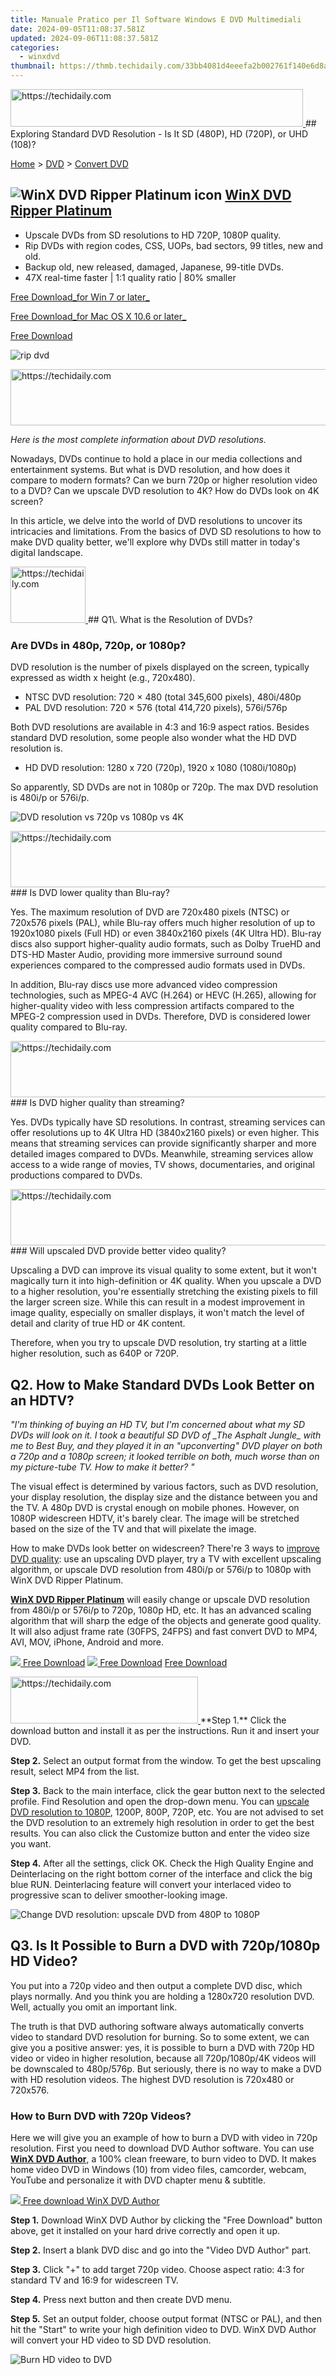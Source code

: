 ```yaml
---
title: Manuale Pratico per Il Software Windows E DVD Multimediali
date: 2024-09-05T11:08:37.581Z
updated: 2024-09-06T11:08:37.581Z
categories:
  - winxdvd
thumbnail: https://thmb.techidaily.com/33bb4081d4eeefa2b002761f140e6d8a1ab23c4b8fc2690daa04e9c88bdd81bd.jpg
---
```


<!-- affiliate ads begin -->
<a href="https://aligracehair.sjv.io/c/5597632/2115936/19272" target="_top" id="2115936">
  <img src="//a.impactradius-go.com/display-ad/19272-2115936" border="0" alt="https://techidaily.com" width="468" height="60"/>
</a>
<img height="0" width="0" src="https://aligracehair.sjv.io/i/5597632/2115936/19272" style="position:absolute;visibility:hidden;" border="0" />
<!-- affiliate ads end -->
## Exploring Standard DVD Resolution - Is It SD (480P), HD (720P), or UHD (108)?

[Home](https://tools.techidaily.com/winxdvd/products/) \> [DVD](https://tools.techidaily.com/winxdvd/products/) \> [Convert DVD](https://tools.techidaily.com/winxdvd/products/)

## ![WinX DVD Ripper Platinum icon](https://www.winxdvd.com/resource/../seoimg/icon2.png) [WinX DVD Ripper Platinum](https://tools.techidaily.com/winxdvd/products/) 

* Upscale DVDs from SD resolutions to HD 720P, 1080P quality.
* Rip DVDs with region codes, CSS, UOPs, bad sectors, 99 titles, new and old.
* Backup old, new released, damaged, Japanese, 99-title DVDs.
* 47X real-time faster | 1:1 quality ratio | 80% smaller

[Free Download_for Win 7 or later_](https://tools.techidaily.com/winxdvd/products/) 

[Free Download_for Mac OS X 10.6 or later_](https://tools.techidaily.com/winxdvd/products/) 

[Free Download](https://tools.techidaily.com/winxdvd/products/) 

![rip dvd](https://www.winxdvd.com/resource/../seo-img/general-img/seobanner-dvd.png) 

<!-- affiliate ads begin -->
<a href="https://ephamedtechinc.pxf.io/c/5597632/2137209/26400" target="_top" id="2137209">
  <img src="//a.impactradius-go.com/display-ad/26400-2137209" border="0" alt="https://techidaily.com" width="728" height="90"/>
</a>
<img height="0" width="0" src="https://ephamedtechinc.pxf.io/i/5597632/2137209/26400" style="position:absolute;visibility:hidden;" border="0" />
<!-- affiliate ads end -->


_Here is the most complete information about DVD resolutions._

Nowadays, DVDs continue to hold a place in our media collections and entertainment systems. But what is DVD resolution, and how does it compare to modern formats? Can we burn 720p or higher resolution video to a DVD? Can we upscale DVD resolution to 4K? How do DVDs look on 4K screen? 

In this article, we delve into the world of DVD resolutions to uncover its intricacies and limitations. From the basics of DVD SD resolutions to how to make DVD quality better, we'll explore why DVDs still matter in today's digital landscape.

<!-- affiliate ads begin -->
<a href="https://25home.pxf.io/c/5597632/2123466/16836" target="_top" id="2123466">
  <img src="//a.impactradius-go.com/display-ad/16836-2123466" border="0" alt="https://techidaily.com" width="120" height="90"/>
</a>
<img height="0" width="0" src="https://25home.pxf.io/i/5597632/2123466/16836" style="position:absolute;visibility:hidden;" border="0" />
<!-- affiliate ads end -->
## Q1\. What is the Resolution of DVDs? 

### Are DVDs in 480p, 720p, or 1080p?

DVD resolution is the number of pixels displayed on the screen, typically expressed as width x height (e.g., 720x480). 

* NTSC DVD resolution: 720 × 480 (total 345,600 pixels), 480i/480p
* PAL DVD resolution: 720 × 576 (total 414,720 pixels), 576i/576p

Both DVD resolutions are available in 4:3 and 16:9 aspect ratios. Besides standard DVD resolution, some people also wonder what the HD DVD resolution is. 

* HD DVD resolution: 1280 x 720 (720p), 1920 x 1080 (1080i/1080p)

 So apparently, SD DVDs are not in 1080p or 720p. The max DVD resolution is 480i/p or 576i/p. 

![DVD resolution vs 720p vs 1080p vs 4K](https://www.winxdvd.com/resource/../seo-img/dvd-ripper/dvd-resolution.jpg) 

<!-- affiliate ads begin -->
<a href="https://wigfever.sjv.io/c/5597632/2014849/22899" target="_top" id="2014849">
  <img src="//a.impactradius-go.com/display-ad/22899-2014849" border="0" alt="https://techidaily.com" width="728" height="90"/>
</a>
<img height="0" width="0" src="https://wigfever.sjv.io/i/5597632/2014849/22899" style="position:absolute;visibility:hidden;" border="0" />
<!-- affiliate ads end -->
### Is DVD lower quality than Blu-ray?

Yes. The maximum resolution of DVD are 720x480 pixels (NTSC) or 720x576 pixels (PAL), while Blu-ray offers much higher resolution of up to 1920x1080 pixels (Full HD) or even 3840x2160 pixels (4K Ultra HD). Blu-ray discs also support higher-quality audio formats, such as Dolby TrueHD and DTS-HD Master Audio, providing more immersive surround sound experiences compared to the compressed audio formats used in DVDs. 

In addition, Blu-ray discs use more advanced video compression technologies, such as MPEG-4 AVC (H.264) or HEVC (H.265), allowing for higher-quality video with less compression artifacts compared to the MPEG-2 compression used in DVDs. Therefore, DVD is considered lower quality compared to Blu-ray. 

<!-- affiliate ads begin -->
<a href="https://ephamedtechinc.pxf.io/c/5597632/2136624/26400" target="_top" id="2136624">
  <img src="//a.impactradius-go.com/display-ad/26400-2136624" border="0" alt="https://techidaily.com" width="728" height="90"/>
</a>
<img height="0" width="0" src="https://ephamedtechinc.pxf.io/i/5597632/2136624/26400" style="position:absolute;visibility:hidden;" border="0" />
<!-- affiliate ads end -->
### Is DVD higher quality than streaming?

Yes. DVDs typically have SD resolutions. In contrast, streaming services can offer resolutions up to 4K Ultra HD (3840x2160 pixels) or even higher. This means that streaming services can provide significantly sharper and more detailed images compared to DVDs. Meanwhile, streaming services allow access to a wide range of movies, TV shows, documentaries, and original productions compared to DVDs. 

<!-- affiliate ads begin -->
<a href="https://appsumo.8odi.net/c/5597632/2137394/7443" target="_top" id="2137394">
  <img src="//a.impactradius-go.com/display-ad/7443-2137394" border="0" alt="https://techidaily.com" width="600" height="90"/>
</a>
<img height="0" width="0" src="https://appsumo.8odi.net/i/5597632/2137394/7443" style="position:absolute;visibility:hidden;" border="0" />
<!-- affiliate ads end -->
### Will upscaled DVD provide better video quality? 

Upscaling a DVD can improve its visual quality to some extent, but it won't magically turn it into high-definition or 4K quality. When you upscale a DVD to a higher resolution, you're essentially stretching the existing pixels to fill the larger screen size. While this can result in a modest improvement in image quality, especially on smaller displays, it won't match the level of detail and clarity of true HD or 4K content.

Therefore, when you try to upscale DVD resolution, try starting at a little higher resolution, such as 640P or 720P. 

##  Q2\. How to Make Standard DVDs Look Better on an HDTV? 

_"I'm thinking of buying an HD TV, but I'm concerned about what my SD DVDs will look on it. I took a beautiful SD DVD of \_The Asphalt Jungle\_ with me to Best Buy, and they played it in an "upconverting" DVD player on both a 720p and a 1080p screen; it looked terrible on both, much worse than on my picture-tube TV. How to make it better? "_

The visual effect is determined by various factors, such as DVD resolution, your display resolution, the display size and the distance between you and the TV. A 480p DVD is crystal enough on mobile phones. However, on 1080P widescreen HDTV, it's barely clear. The image will be stretched based on the size of the TV and that will pixelate the image.

How to make DVDs look better on widescreen? There're 3 ways to [improve DVD quality](https://tools.techidaily.com/winxdvd/products/): use an upscaling DVD player, try a TV with excellent upscaling algorithm, or upscale DVD resolution from 480i/p or 576i/p to 1080p with WinX DVD Ripper Platinum.

[**WinX DVD Ripper Platinum**](https://tools.techidaily.com/winxdvd/products/) will easily change or upscale DVD resolution from 480i/p or 576i/p to 720p, 1080p HD, etc. It has an advanced scaling algorithm that will sharp the edge of the objects and generate good quality. It will also adjust frame rate (30FPS, 24FPS) and fast convert DVD to MP4, AVI, MOV, iPhone, Android and more. 

[![](https://www.winxdvd.com/resource/../seoimg/win.png) Free Download](https://tools.techidaily.com/winxdvd/products/) [![](https://www.winxdvd.com/resource/../seoimg/mac.png) Free Download](https://tools.techidaily.com/winxdvd/products/) [Free Download](https://tools.techidaily.com/winxdvd/products/) 

<!-- affiliate ads begin -->
<a href="https://25home.pxf.io/c/5597632/2123475/16836" target="_top" id="2123475">
  <img src="//a.impactradius-go.com/display-ad/16836-2123475" border="0" alt="https://techidaily.com" width="300" height="75"/>
</a>
<img height="0" width="0" src="https://25home.pxf.io/i/5597632/2123475/16836" style="position:absolute;visibility:hidden;" border="0" />
<!-- affiliate ads end -->
**Step 1.** Click the download button and install it as per the instructions. Run it and insert your DVD.

**Step 2.** Select an output format from the window. To get the best upscaling result, select MP4 from the list. 

**Step 3.** Back to the main interface, click the gear button next to the selected profile. Find Resolution and open the drop-down menu. You can [upscale DVD resolution to 1080P](https://tools.techidaily.com/winxdvd/products/), 1200P, 800P, 720P, etc. You are not advised to set the DVD resolution to an extremely high resolution in order to get the best results. You can also click the Customize button and enter the video size you want.

**Step 4.** After all the settings, click OK. Check the High Quality Engine and Deinterlacing on the right bottom corner of the interface and click the big blue RUN. Deinterlacing feature will convert your interlaced video to progressive scan to deliver smoother-looking image.

![Change DVD resolution: upscale DVD from 480P to 1080P](https://www.winxdvd.com/resource/../seo-img/dvd-ripper/parameter-resolution-700.jpg) 

## Q3\. Is It Possible to Burn a DVD with 720p/1080p HD Video? 

 You put into a 720p video and then output a complete DVD disc, which plays normally. And you think you are holding a 1280x720 resolution DVD. Well, actually you omit an important link. 

The truth is that DVD authoring software always automatically converts video to standard DVD resolution for burning. So to some extent, we can give you a positive answer: yes, it is possible to burn a DVD with 720p HD video or video in higher resolution, because all 720p/1080p/4K videos will be downscaled to 480p/576p. But seriously, there is no way to make a DVD with HD resolution videos. The highest DVD resolution is 720x480 or 720x576.

### How to Burn DVD with 720p Videos?

Here we will give you an example of how to burn a DVD with video in 720p resolution. First you need to download DVD Author software. You can use [**WinX DVD Author**](https://tools.techidaily.com/winxdvd/products/), a 100% clean freeware, to burn video to DVD. It makes home video DVD in Windows (10) from video files, camcorder, webcam, YouTube and personalize it with DVD chapter menu & subtitle. 

[![](https://www.winxdvd.com/resource/../seo-img/general-img/download.png) Free download WinX DVD Author](https://tools.techidaily.com/winxdvd/products/)

**Step 1.** Download WinX DVD Author by clicking the "Free Download" button above, get it installed on your hard drive correctly and open it up.

**Step 2.** Insert a blank DVD disc and go into the "Video DVD Author" part.

**Step 3.** Click "+" to add target 720p video. Choose aspect ratio: 4:3 for standard TV and 16:9 for widescreen TV. 

**Step 4.** Press next button and then create DVD menu.

**Step 5.** Set an output folder, choose output format (NTSC or PAL), and then hit the "Start" to write your high definition video to DVD. WinX DVD Author will convert your HD video to SD DVD resolution.

![Burn HD video to DVD](https://www.winxdvd.com/resource/../seo-img/dvd-ripper/add-video-700.jpg) 

<!-- affiliate ads begin -->
<span id="1975562">
					<video width="128" height="480" style="cursor:pointer"
           poster="//a.impactradius-go.com/display-clicktoplayimage/1975562.png"
           onclick="if(!this.playClicked){this.play();this.setAttribute('controls',true);this.playClicked=true;}">
	   <source src="//a.impactradius-go.com/display-ad/22993-1975562">
	   <img src="//a.impactradius-go.com/display-clicktoplayimage/1975562.png" style="border: none; height: 100%; width: 100%; object-fit: contain">
	</video>
	<div style="width:80px;text-align:center"><a href="javascript:window.open(decodeURIComponent('https%3A%2F%2Fhomestyler.sjv.io%2Fc%2F5597632%2F1975562%2F22993'), '_blank');void(0);">Click here</a></div>
</span>
<img height="0" width="0" src="https://imp.pxf.io/i/5597632/1975562/22993" style="position:absolute;visibility:hidden;" border="0" />
<!-- affiliate ads end -->
## Q4\. DVD Resolution and 4K | How Do DVDs and Blu-rays Look on the 4K Screen?

Can DVD be upscaled to 4K? Yes. Some Blu-ray Disc players are equipped with 4K upscaling feature. If the player can't do the upscaling, the 4K UHD TV will upscale the 1080p signal from the Blu-ray Disc player to 4K. 4K TV upscales the image, spreading 1 pixel to 16/4x4 pixels.

 Do DVDs look bad on 4K TV? There will be no difference on visual effect only if you are watching at a certain distance. If you're up close, you will see there is more black space between the pixels and the image seems to be a little bit fuzzy than before. 

#### Continue Reading...

* [DVD vs Blu-ray vs Digital File: What Are the Differences?](https://tools.techidaily.com/winxdvd/products/) ![](https://www.winxdvd.com/resource/../seoimg/icon1.png)
* [How to Free Rip DVD with Same Quality](https://tools.techidaily.com/winxdvd/products/) ![](https://www.winxdvd.com/resource/../seoimg/icon1.png)
<!-- affiliate ads begin -->
<a href="https://ephamedtechinc.pxf.io/c/5597632/2136616/26400" target="_top" id="2136616">
  <img src="//a.impactradius-go.com/display-ad/26400-2136616" border="0" alt="https://techidaily.com" width="728" height="90"/>
</a>
<img height="0" width="0" src="https://ephamedtechinc.pxf.io/i/5597632/2136616/26400" style="position:absolute;visibility:hidden;" border="0" />
<!-- affiliate ads end -->
* [Best Settings to Rip DVDs Fast with Good Quality & Small Size](https://tools.techidaily.com/winxdvd/products/) ![](https://www.winxdvd.com/resource/../seoimg/icon1.png)
<!-- affiliate ads begin -->
<a href="https://ephamedtechinc.pxf.io/c/5597632/2136626/26400" target="_top" id="2136626">
  <img src="//a.impactradius-go.com/display-ad/26400-2136626" border="0" alt="https://techidaily.com" width="728" height="90"/>
</a>
<img height="0" width="0" src="https://ephamedtechinc.pxf.io/i/5597632/2136626/26400" style="position:absolute;visibility:hidden;" border="0" />
<!-- affiliate ads end -->
* [Streaming vs DVD? DVD is Better to Use in What Cases](https://tools.techidaily.com/winxdvd/products/) ![](https://www.winxdvd.com/resource/../seoimg/icon1.png)

<ins class="adsbygoogle"
     style="display:block"
     data-ad-format="autorelaxed"
     data-ad-client="ca-pub-7571918770474297"
     data-ad-slot="1223367746"></ins>



<ins class="adsbygoogle"
     style="display:block"
     data-ad-client="ca-pub-7571918770474297"
     data-ad-slot="8358498916"
     data-ad-format="auto"
     data-full-width-responsive="true"></ins>

<span class="atpl-alsoreadstyle">Also read:</span>
<div><ul>
<li><a href="https://facebook.techidaily.com/pause-button-interpreting-instagrams-advocacy-for-social-media-sabbaths/"><u>'Pause Button': Interpreting Instagram's Advocacy for Social Media Sabbaths</u></a></li>
<li><a href="https://facebook-record-videos.techidaily.com/new-2024-approved-crafting-comedy-the-art-of-parody-videos/"><u>[New] 2024 Approved  Crafting Comedy  The Art of Parody Videos</u></a></li>
<li><a href="https://youtube-webster.techidaily.com/024-approved-elevate-your-content-premier-youtube-rank-tracker-apps/"><u>[New] 2024 Approved  Elevate Your Content  Premier YouTube Rank Tracker Apps</u></a></li>
<li><a href="https://vp-tips.techidaily.com/new-2024-approved-how-to-find-elite-instagram-tones-and-craft-unique-alarm-sounds/"><u>[New] 2024 Approved  How to Find Elite Instagram Tones and Craft Unique Alarm Sounds</u></a></li>
<li><a href="https://screen-activity-recording.techidaily.com/new-2024-approved-pro-level-playback-advanced-techniques-for-capturing-minecraft-games-on-mac/"><u>[New] 2024 Approved  Pro-Level Playback  Advanced Techniques for Capturing Minecraft Games on Mac</u></a></li>
<li><a href="https://instagram-video-files.techidaily.com/new-2024-approved-the-art-of-reel-production-embedding-soundtracks/"><u>[New] 2024 Approved  The Art of Reel Production  Embedding Soundtracks</u></a></li>
<li><a href="https://youtube-video-recordings.techidaily.com/new-achieving-profitability-at-half-a-million-viewers/"><u>[New] Achieving Profitability at Half a Million Viewers</u></a></li>
<li><a href="https://facebook-video-share.techidaily.com/updated-2024-approved-creating-a-stellar-game-channels-look-a-step-by-step-approach/"><u>[Updated] 2024 Approved  Creating a Stellar Game Channels Look  A Step-By-Step Approach</u></a></li>
<li><a href="https://instagram-clips.techidaily.com/updated-2024-approved-developing-dynamic-instagram-highlights/"><u>[Updated] 2024 Approved  Developing Dynamic Instagram Highlights</u></a></li>
<li><a href="https://visual-screen-recording.techidaily.com/updated-2024-approved-exploring-vlcs-screen-recorder-features/"><u>[Updated] 2024 Approved  Exploring VLC's Screen Recorder Features</u></a></li>
<li><a href="https://youtube-video-recordings.techidaily.com/updated-best-tools-for-transforming-your-spotify-mixes-into-youtube-channels/"><u>[Updated] Best Tools for Transforming Your Spotify Mixes Into YouTube Channels</u></a></li>
<li><a href="https://digital-screen-recording.techidaily.com/updated-reimagining-game-logging-with-no-fbx-technology/"><u>[Updated] Reimagining Game Logging with No-FBX Technology</u></a></li>
<li><a href="https://screen-capture.techidaily.com/updated-tech-savvy-strategies-to-maximize-whiteboard-functionality-across-devices-for-2024/"><u>[Updated] Tech-Savvy Strategies to Maximize Whiteboard Functionality Across Devices for 2024</u></a></li>
<li><a href="https://solve-help.techidaily.com/1-super-easy-mac-xmpeg-video-transformation-secure-your-free-software-now/"><u>1. Super Easy Mac XMPEG Video Transformation: Secure Your Free Software Now!</u></a></li>
<li><a href="https://solve-help.techidaily.com/1-top-ultimate-netflix-cinema-in-full-hd-comprehensive-selection-and-free-access-steps/"><u>1. Top Ultimate Netflix Cinema in Full HD: Comprehensive Selection & Free Access Steps</u></a></li>
<li><a href="https://solve-help.techidaily.com/18-years-of-innovation-special-digiarty-commemorative-project/"><u>18 Years of Innovation - Special Digiarty Commemorative Project</u></a></li>
<li><a href="https://extra-guidance.techidaily.com/2024-approved-mastering-video-production-xstudio-deep-dive/"><u>2024 Approved  Mastering Video Production  XStudio Deep Dive</u></a></li>
<li><a href="https://article-posts.techidaily.com/2024-approved-meme-mastery-top-ten-designs-to-share-scream-and-chortle/"><u>2024 Approved  Meme Mastery  Top Ten Designs to Share, Scream & Chortle</u></a></li>
<li><a href="https://tech-hub.techidaily.com/9-effective-strategies-leveraging-chatgpt-for-enhanced-well-being/"><u>9 Effective Strategies: Leveraging ChatGPT for Enhanced Well-Being</u></a></li>
<li><a href="https://solve-help.techidaily.com/macxdvddvd/"><u>弊社MacXDVDからのビデオコンバータとDVDリッピングサポート - 特別仕様無料ライセンス</u></a></li>
<li><a href="https://solve-help.techidaily.com/achieve-exact-nfs-dvd-copy-of-classic-disney-films-on-mac-techniques-for-lossless-quality-preservation-and-storage-safeguarding/"><u>Achieve Exact NFS DVD Copy of Classic Disney Films on Mac: Techniques for Lossless Quality Preservation and Storage Safeguarding</u></a></li>
<li><a href="https://os-tips.techidaily.com/apples-latest-innovation-comparing-the-power-of-m1-vs-m0-chips/"><u>Apple's Latest Innovation: Comparing the Power of M1 vs M0 Chips</u></a></li>
<li><a href="https://solve-help.techidaily.com/avglerecaptcha/"><u>Avgle練習で悩むreCAPTCHA画像認証の解対策：無事にクリアするためのコツとテクニックを解明！</u></a></li>
<li><a href="https://facebook.techidaily.com/before-you-disconnect-key-steps-to-consider-for-your-fb-exit/"><u>Before You Disconnect: Key Steps to Consider for Your FB Exit</u></a></li>
<li><a href="https://solve-help.techidaily.com/best-mac-dvd-extractor-software-showdown-rivet-against-handbrake-unveiled/"><u>Best Mac DVD Extractor Software Showdown: Rivet Against HandBrake Unveiled!</u></a></li>
<li><a href="https://solve-help.techidaily.com/boost-your-macos-video-conversion-with-handbrakes-fast-synch-feature/"><u>Boost Your macOS Video Conversion with HandBrake's Fast Synch Feature</u></a></li>
<li><a href="https://solve-help.techidaily.com/changement-de-zone-disque-dur-pour-dvd-sur-un-imac-guide-complet/"><u>Changement De Zone Disque Dur Pour DVD Sur Un iMac : Guide Complet</u></a></li>
<li><a href="https://solve-help.techidaily.com/choosing-the-perfect-codec-for-immersive-8k-videos-a-comprehensive-guide-to-4320p-formats/"><u>Choosing the Perfect Codec for Immersive 8K Videos - A Comprehensive Guide to 4320P Formats</u></a></li>
<li><a href="https://solve-help.techidaily.com/comprehensive-guide-converting-and-transferring-media-with-macxdvd-from-dvd-ripping-to-iphone-mac-syncing/"><u>Comprehensive Guide: Converting & Transferring Media with MacXDVD – From DVD Ripping to iPhone-Mac Syncing</u></a></li>
<li><a href="https://solve-help.techidaily.com/comprehensive-step-by-step-tutorial-rotating-videos-by-90-or-180-degrees-effortlessly/"><u>Comprehensive Step-by-Step Tutorial: Rotating Videos by 90 or 180 Degrees Effortlessly</u></a></li>
<li><a href="https://ios-pokemon-go.techidaily.com/detailed-guide-of-ispoofer-for-pogo-installation-on-apple-iphone-se-drfone-by-drfone-virtual-ios/"><u>Detailed guide of ispoofer for pogo installation On Apple iPhone SE | Dr.fone</u></a></li>
<li><a href="https://solve-help.techidaily.com/digiarty-heicmacx-mediatrans/"><u>Digiartyの特別キャンペーン: HEICフォーマット対応MacX MediaTransで美しい写真を撮る -無料配布！</u></a></li>
<li><a href="https://solve-help.techidaily.com/discover-the-fresh-cinema-hits-of-2022-your-guide-to-downloading-recent-releases-on-itunes/"><u>Discover the Fresh Cinema Hits of 2022: Your Guide to Downloading Recent Releases on iTunes</u></a></li>
<li><a href="https://solve-help.techidaily.com/easy-guide-sharing-videos-on-whatsapp-youtube-and-more-from-your-smartphone/"><u>Easy Guide: Sharing Videos on WhatsApp, YouTube & More From Your Smartphone</u></a></li>
<li><a href="https://solve-help.techidaily.com/easy-guide-transforming-your-wma-files-into-mp3-on-mac-seamless-listening-experience/"><u>Easy Guide: Transforming Your WMA Files Into MP3 on Mac - Seamless Listening Experience</u></a></li>
<li><a href="https://solve-help.techidaily.com/effortless-guide-to-bypassing-drm-on-itunes-m4a-files/"><u>Effortless Guide to Bypassing DRM on iTunes M4A Files</u></a></li>
<li><a href="https://solve-help.techidaily.com/effortless-guide-transferring-your-iphone-pictures-to-mac-top-10-methods/"><u>Effortless Guide: Transferring Your iPhone Pictures to Mac - Top 10 Methods</u></a></li>
<li><a href="https://solve-help.techidaily.com/enjoying-3d-films-on-your-mac-a-step-by-step-guide/"><u>Enjoying 3D Films on Your Mac? A Step-by-Step Guide</u></a></li>
<li><a href="https://solve-help.techidaily.com/essential-guide-to-preserving-recent-childrens-cinema-classics-insights-into-safe-dvd-conversion/"><u>Essential Guide to Preserving Recent Children's Cinema Classics: Insights Into Safe DVD Conversion</u></a></li>
<li><a href="https://solve-help.techidaily.com/experience-lightning-fast-dvd-conversion-the-best-encoder-speeds-up-rip-and-copy-by-a-whopping-5-times-faster/"><u>Experience Lightning-Fast DVD Conversion! The Best Encoder Speeds Up Rip and Copy by a Whopping 5 Times Faster!</u></a></li>
<li><a href="https://solve-help.techidaily.com/exploring-audio-file-types-how-does-m4a-stand-out-from-mp3-and-alternative-sound-encodings/"><u>Exploring Audio File Types: How Does M4A Stand Out From MP3 and Alternative Sound Encodings?</u></a></li>
<li><a href="https://youtube-sure.techidaily.com/more-loyal-viewers-unlock-top-strategies-for-enhancing-viewer-retention-on-youtube-for-2024/"><u>Gain More Loyal Viewers  Unlock Top Strategies for Enhancing Viewer Retention on YouTube for 2024</u></a></li>
<li><a href="https://solve-help.techidaily.com/get-your-hands-on-the-latest-fifa-world-cup-2018-matches-for-free-easy-tips-and-tricks/"><u>Get Your Hands on the Latest FIFA World Cup 2018 Matches for Free - Easy Tips & Tricks</u></a></li>
<li><a href="https://easy-unlock-android.techidaily.com/how-to-fix-oem-unlock-missing-on-motorola-moto-g04-by-drfone-android/"><u>How To Fix OEM Unlock Missing on Motorola Moto G04?</u></a></li>
<li><a href="https://solve-help.techidaily.com/how-to-get-professional-sound-quality-the-leading-guides-on-converting-youtube-videos-to-wav-format/"><u>How To Get Professional Sound Quality: The Leading Guides on Converting YouTube Videos to WAV Format</u></a></li>
<li><a href="https://ai-editing-video.techidaily.com/if-you-want-to-make-an-intro-video-then-adobe-after-effects-will-be-a-great-choice-this-article-will-show-the-steps-to-create-an-intro-video-with-after-effe/"><u>If You Want to Make an Intro Video, Then Adobe After Effects Will Be a Great Choice. This Article Will Show the Steps to Create an Intro Video with After Effects by Your Own</u></a></li>
<li><a href="https://some-knowledge.techidaily.com/in-2024-exploration-comparison-gopros-hero5-black-and-sessions/"><u>In 2024, Exploration Comparison  GoPro's Hero5 Black & Sessions</u></a></li>
<li><a href="https://iphone-transfer.techidaily.com/in-2024-how-to-transfer-data-from-apple-iphone-12-pro-max-to-zte-phones-drfone-by-drfone-transfer-from-ios/"><u>In 2024, How to Transfer Data from Apple iPhone 12 Pro Max to ZTE Phones | Dr.fone</u></a></li>
<li><a href="https://some-approaches.techidaily.com/in-2024-top-7-packet-opening-experience-hacks/"><u>In 2024, Top 7 Packet Opening Experience Hacks</u></a></li>
<li><a href="https://pokemon-go-android.techidaily.com/in-2024-why-is-ipogo-not-working-on-realme-c67-5g-fixed-drfone-by-drfone-virtual-android/"><u>In 2024, Why is iPogo not working On Realme C67 5G? Fixed | Dr.fone</u></a></li>
<li><a href="https://hardware-reviews.techidaily.com/inside-the-world-of-computers-and-devices-with-tom/"><u>Inside the World of Computers & Devices with Tom</u></a></li>
<li><a href="https://solve-help.techidaily.com/leading-dvd-video-software-for-seamless-slicing-cropping-and-reducing-size/"><u>Leading DVD Video Software for Seamless Slicing, Cropping & Reducing Size</u></a></li>
<li><a href="https://solve-help.techidaily.com/maximize-your-video-potential-mastering-the-art-of-transforming-youtube-media-into-mp4-mkv-and-avi-files/"><u>Maximize Your Video Potential: Mastering the Art of Transforming YouTube Media Into MP4, MKV & AVI Files</u></a></li>
<li><a href="https://solve-help.techidaily.com/quick-and-simple-methods-seamlessly-move-your-pdf-collections-from-pc-to-ipad/"><u>Quick & Simple Methods: Seamlessly Move Your PDF Collections From PC to iPad</u></a></li>
<li><a href="https://solve-news.techidaily.com/quick-financial-support-for-enterprises-amidst-the-pandemic-the-role-of-serimag-banks-and-abbyys-cutting-edge-technology/"><u>Quick Financial Support for Enterprises Amidst the Pandemic: The Role of Serimag, Banks, and ABBYY's Cutting-Edge Technology</u></a></li>
<li><a href="https://solve-help.techidaily.com/quick-guide-adding-subtitles-to-your-mp4-files-without-re-encoding/"><u>Quick Guide: Adding Subtitles to Your MP4 Files Without Re-Encoding</u></a></li>
<li><a href="https://solve-help.techidaily.com/solving-your-dvd-players-audio-issues-steps-to-restore-sound-on-tv-and-pc/"><u>Solving Your DVD Player's Audio Issues: Steps to Restore Sound on TV and PC</u></a></li>
<li><a href="https://solve-help.techidaily.com/step-by-step-tutorial-create-dvd-discs-with-macx-dvd-ripper-pro-for-windows-users/"><u>Step-by-Step Tutorial: Create DVD Discs with MacX DVD Ripper Pro for Windows Users</u></a></li>
<li><a href="https://solve-help.techidaily.com/step-by-step-tutorial-enabling-video-playback-without-internet-on-an-ipad/"><u>Step-by-Step Tutorial: Enabling Video Playback Without Internet on an iPad</u></a></li>
<li><a href="https://solve-help.techidaily.com/step-by-step-tutorial-transferring-dvd-content-directly-to-macos-with-no-cost-tools/"><u>Step-by-Step Tutorial: Transferring DVD Content Directly to macOS with No Cost Tools</u></a></li>
<li><a href="https://solve-help.techidaily.com/transfer-films-directly-onto-your-ipad-without-using-itunes/"><u>Transfer Films Directly Onto Your iPad Without Using iTunes</u></a></li>
<li><a href="https://ai-video-editing.techidaily.com/updated-2024-approved-mask-tracking-with-adobe-premiere-pro-a-detailed-guide/"><u>Updated 2024 Approved Mask Tracking with Adobe Premiere Pro A Detailed Guide</u></a></li>
<li><a href="https://fake-location.techidaily.com/will-the-ipogo-get-you-banned-and-how-to-solve-it-on-motorola-moto-g-5g-2023-drfone-by-drfone-virtual-android/"><u>Will the iPogo Get You Banned and How to Solve It On Motorola Moto G 5G (2023) | Dr.fone</u></a></li>
</ul></div>
